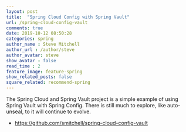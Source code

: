 ```yaml
---
layout: post
title:  "Spring Cloud Config with Spring Vault"
url: /spring-cloud-config-vault
comments: true
date: 2019-10-12 08:50:28
categories: spring
author_name : Steve Mitchell
author_url : /author/steve
author_avatar: steve
show_avatar : false
read_time : 2
feature_image: feature-spring
show_related_posts: false
square_related: recommend-spring
---
```


The Spring Cloud and Spring Vault project is a simple example of using Spring Vault with Spring Config. There is still much to explore, like auto-unseal, to it will continue to evolve.

* <a href="https://github.com/smitchell/spring-cloud-config-vault">https://github.com/smitchell/spring-cloud-config-vault</a>


[jekyll]:      http://jekyllrb.com
[jekyll-gh]:   https://github.com/jekyll/jekyll
[jekyll-help]: https://github.com/jekyll/jekyll-help
